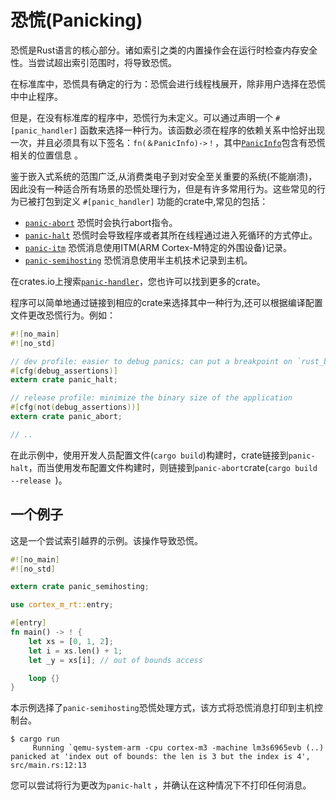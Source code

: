 # 恐慌(Panicking)

恐慌是Rust语言的核心部分。诸如索引之类的内置操作会在运行时检查内存安全性。当尝试超出索引范围时，将导致恐慌。

在标准库中，恐慌具有确定的行为：恐慌会进行线程栈展开，除非用户选择在恐慌中中止程序。

但是，在没有标准库的程序中，恐慌行为未定义。可以通过声明一个 `#[panic_handler]` 函数来选择一种行为。该函数必须在程序的依赖关系中恰好出现一次，并且必须具有以下签名：`fn(＆PanicInfo)->！`，其中[`PanicInfo`]包含有恐慌相关的位置信息 。

[`PanicInfo`]:https://doc.rust-lang.org/core/panic/struct.PanicInfo.html

鉴于嵌入式系统的范围广泛,从消费类电子到对安全至关重要的系统(不能崩溃)，因此没有一种适合所有场景的恐慌处理行为，但是有许多常用行为。这些常见的行为已被打包到定义 `#[panic_handler]` 功能的crate中,常见的包括：

- [`panic-abort`] 恐慌时会执行abort指令。
- [`panic-halt`] 恐慌时会导致程序或者其所在线程通过进入死循环的方式停止。
- [`panic-itm`] 恐慌消息使用ITM(ARM Cortex-M特定的外围设备)记录。
- [`panic-semihosting`] 恐慌消息使用半主机技术记录到主机。

[`panic-abort`]:https://crates.io/crates/panic-abort
[`panic-halt`]:https://crates.io/crates/panic-halt
[`panic-itm`]:https://crates.io/crates/panic-itm
[`panic-semihosting`]:https://crates.io/crates/panic-semihosting

在crates.io上搜索[`panic-handler`]，您也许可以找到更多的crate。

[`panic-handler`]:https://crates.io/keywords/panic-handler

程序可以简单地通过链接到相应的crate来选择其中一种行为,还可以根据编译配置文件更改恐慌行为。例如：


``` rust , ignore
#![no_main]
#![no_std]

// dev profile: easier to debug panics; can put a breakpoint on `rust_begin_unwind`
#[cfg(debug_assertions)]
extern crate panic_halt;

// release profile: minimize the binary size of the application
#[cfg(not(debug_assertions))]
extern crate panic_abort;

// ..
```

在此示例中，使用开发人员配置文件(`cargo build`)构建时，crate链接到`panic-halt`，而当使用发布配置文件构建时，则链接到`panic-abort`crate(`cargo build --release `)。

##  一个例子

这是一个尝试索引越界的示例。该操作导致恐慌。

```rust , ignore
#![no_main]
#![no_std]

extern crate panic_semihosting;

use cortex_m_rt::entry;

#[entry]
fn main() -> ! {
    let xs = [0, 1, 2];
    let i = xs.len() + 1;
    let _y = xs[i]; // out of bounds access

    loop {}
}
```

本示例选择了`panic-semihosting`恐慌处理方式，该方式将恐慌消息打印到主机控制台。

``` console
$ cargo run
     Running `qemu-system-arm -cpu cortex-m3 -machine lm3s6965evb (..)
panicked at 'index out of bounds: the len is 3 but the index is 4', src/main.rs:12:13
```

您可以尝试将行为更改为`panic-halt` ，并确认在这种情况下不打印任何消息。